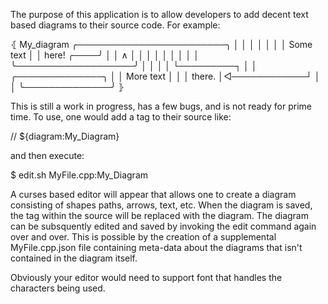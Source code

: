 The purpose of this application is to allow developers to add decent text based diagrams to their
source code.  For example:

⦃ My_diagram
╭────────────────────────╮
│                        │
│                        │
│                        │
│    Some text           │
│      here!        ╭────╯
│                   │  ∧
│                   │  │
│                   │  │
│                   │  │
╰───────────────────╯  │
                       │
                       │
                       │
                       └─────────┐
                                 │
                                 │
    ╭──────────────╮             │
    │   More text  │             │
    │    there.    │◁────────────┘
    │              │
    ╰──────────────╯
⦄

This is still a work in progress, has a few bugs, and is not ready for prime time.  To use, one
would add a tag to their source like:

// ${diagram:My_Diagram}

and then execute:

$ edit.sh MyFile.cpp:My_Diagram

A curses based editor will appear that allows one to create a diagram consisting of shapes
paths, arrows, text, etc.  When the diagram is saved, the tag within the source will be replaced
with the diagram.  The diagram can be subsquently edited and saved by invoking the edit command
again over and over.  This is possible by the creation of a supplemental MyFile.cpp.json file
containing meta-data about the diagrams that isn't contained in the diagram itself.

Obviously your editor would need to support font that handles the characters being used.
